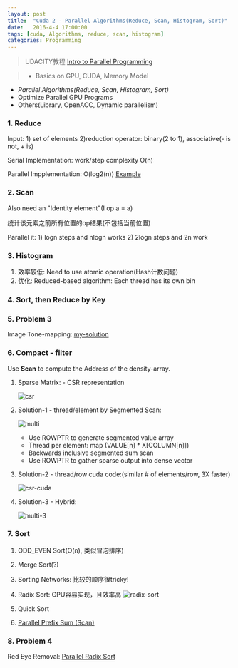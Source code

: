 ```yaml
---
layout: post
title:  "Cuda 2 - Parallel Algorithms(Reduce, Scan, Histogram, Sort)"
date:   2016-4-4 17:00:00
tags: [cuda, Algorithms, reduce, scan, histogram]
categories: Programming
---
```


> UDACITY教程 [Intro to Parallel Programming][link] 

> * Basics on GPU, CUDA, Memory Model
  * *Parallel Algorithms(Reduce, Scan, Histogram, Sort)*
  * Optimize Parallel GPU Programs
  * Others(Library, OpenACC, Dynamic parallelism)

[link]: https://www.udacity.com/wiki/cs344

### 1. Reduce
Input: 1) set of elements 2)reduction operator: binary(2 to 1), associative(- is not, + is)

Serial Implementation: work/step complexity O(n)

Parallel Impplementation: O(log2(n))
[Example](https://github.com/wykvictor/cs344-udacity/blob/master/Lesson%20Code%20Snippets/Lesson%203%20Code%20Snippets/reduce.cu)

### 2. Scan
Also need an "Identity element"(I op a = a)

统计该元素之前所有位置的op结果(不包括当前位置)

Parallel it: 1) logn steps and nlogn works 2) 2logn steps and 2n work

### 3. Histogram
1. 效率较低: Need to use atomic operation(Hash计数问题)
2. 优化: Reduced-based algorithm: Each thread has its own bin

### 4. Sort, then Reduce by Key

### 5. Problem 3
Image Tone-mapping:
[my-solution](https://github.com/wykvictor/cs344-udacity/blob/master/Problem%20Sets/Problem%20Set%203/student_func.cu)

### 6. Compact - filter
Use **Scan** to compute the Address of the density-array.

1. Sparse Matrix: - CSR representation
	
	![csr](http://7xno5y.com1.z0.glb.clouddn.com/matrix-csr.png)

2. Solution-1 - thread/element by Segmented Scan:
	
	![multi](http://7xno5y.com1.z0.glb.clouddn.com/csr-multi-2.png)

	* Use ROWPTR to generate segmented value array
	* Thread per element: map (VALUE[n] * X[COLUMN[n]])
	* Backwards inclusive segmented sum scan
	* Use ROWPTR to gather sparse output into dense vector

3. Solution-2 - thread/row cuda code:(similar # of elements/row, 3X faster)
	
	![csr-cuda](http://7xno5y.com1.z0.glb.clouddn.com/gpu-csr-cuda.png)

4. Solution-3 - Hybrid:

	![multi-3](http://7xno5y.com1.z0.glb.clouddn.com/csr-multi-3.png)

### 7. Sort
1. ODD_EVEN Sort(O(n), 类似冒泡排序)
2. Merge Sort(?)
3. Sorting Networks: 比较的顺序很tricky!
4. Radix Sort: GPU容易实现，且效率高
	![radix-sort](http://7xno5y.com1.z0.glb.clouddn.com/radix-sort-offical.jpg)

5. Quick Sort
6. [Parallel Prefix Sum (Scan)](http://http.developer.nvidia.com/GPUGems3/gpugems3_ch39.html)

### 8. Problem 4
Red Eye Removal:
[Parallel Radix Sort](https://github.com/wykvictor/cs344-udacity/blob/master/Problem%20Sets/Problem%20Set%204/student_func.cu)